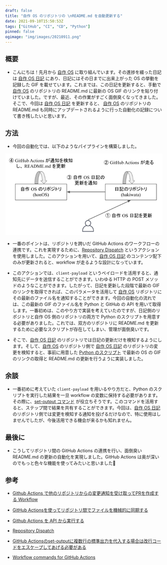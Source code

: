 ```yaml
---
draft: false
title: "自作 OS のリポジトリの \nREADME.md を自動更新する"
date: 2021-09-10T15:50:53Z
tags: ["GitHub", "CI", "CD", "Python"]
pinned: false
ogimage: "img/images/20210911.png"
---
```


## 概要

- こんにちは！先月から [自作 OS](https://github.com/haytok/honOS) に取り組んでいます。その進捗を綴った日記は [自作 OS 日記](https://haytok.jp/post/20210830/) にあり、日記にはその日までに出来上がった OS の挙動を記録した GIF を載せています。これまでは、この日記を更新すると、手動で [自作 OS](https://github.com/haytok/honOS) のリポジトリの README.md に最新の OS GIF のリンクを貼り付けていました。ですが、最近、その作業がすごく面倒臭くなってきました。そこで、今回は [自作 OS 日記](https://haytok.jp/post/20210830/) を更新すると、 [自作 OS](https://github.com/haytok/honOS) のリポジトリの README.md も同時にアップデートされるように行った自動化の記録について書き残したいと思います。

## 方法

- 今回の自動化では、以下のようなパイプラインを構築しました。

![architecture.png](architecture.png)

- 一番のポイントは、リポジトリを跨いだ GitHub Actions のワークフローの連携です。これを実現するために、[Repository Dispatch](https://github.com/marketplace/actions/repository-dispatch) というアクションを使用しました。このアクションを用いて、[自作 OS 日記](https://haytok.jp/post/20210830/) のコンテンツ配下のみが更新されると、workflow が走るような設計になっています。

- このアクションでは、`client-payload` というペイロードを活用すると、通知先にデータを送信することができます。いわゆる HTTP の POST メソッドのようなことができます。したがって、日記を更新した段階で最新の GIF のリンクを取得できれば、このパラメータを活用して [自作 OS](https://github.com/haytok/honOS) リポジトリにその最新のファイル名を通知することができます。今回の自動化の流れでは、この最新の GIF のファイル名を Python と GitHub の API を用いて取得します。一番初めは、このやり方で実装を考えていたのですが、日記側のリポジトリと自作 OS 側のリポジトリの両方で Python のスクリプトを用意する必要がありました。これでは、双方のリポジトリに README.md を更新するために必要なスクリプトが存在してしまい、管理が面倒臭いです。

- そこで、[自作 OS 日記](https://haytok.jp/post/20210830/) のリポジトリでは日記の更新だけを検知するようにします。そして、[自作 OS](https://github.com/haytok/honOS) のリポジトリ側で [自作 OS 日記](https://haytok.jp/post/20210830/) のリポジトリの変更を検知すると、事前に用意した [Python のスクリプト](https://github.com/haytok/honOS/blob/main/scripts/main.py) で最新の OS の GIF のリンクの取得と README.md の更新を行うように実装しました。

## 余談

- 一番初めに考えていた `client-payload` を用いるやり方だと、Python のスクリプトを実行した結果を一旦 workflow の変数に保持する必要があります。その際に、[set-output コマンド]((https://docs.github.com/en/actions/reference/workflow-commands-for-github-actions#set-an-output-parameter-set-output)) が役立ちそうです。このコマンドを活用すると、ステップ間で結果を共有することができます。今回は、[自作 OS 日記](https://haytok.jp/post/20210830/) のリポジトリ側では変更を検知する通知を投げるだけなので、特に使用はしませんでしたが、今後活用できる機会が来るかも知れません。

## 最後に

- こうしてリポジトリ間の GitHub Actions の連携を行い、面倒臭い README.md の更新の自動化を実現しました。GitHub Actions は奥が深いのでもっと色々な機能を使ってみたいと思いました🤞

## 参考

- [Github Actions で他のリポジトリからの変更通知を受け取ってPRを作成する Workflow](https://zenn.dev/mizchi/articles/3117b92a834531361fc8)
- [GitHub Actionsを使ってリポジトリ間でファイルを機械的に同期する](https://qiita.com/a_jike/items/9d454bf1efad0370ae03)
- [Github Actions を API から実行する](https://qiita.com/okitan/items/88994a36c996f2397a07)
- [Repository Dispatch](https://github.com/marketplace/actions/repository-dispatch)

- [GitHub Actionsのset-outputに複数行の標準出力を代入する場合は改行コードをエスケープしてあげる必要がある](https://qiita.com/chanhama/items/415a0a26bbb186efc47a)
- [Workflow commands for GitHub Actions](https://docs.github.com/en/actions/reference/workflow-commands-for-github-actions)
